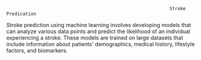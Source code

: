                                                                 Stroke Predication
Stroke prediction using machine learning involves developing models that can analyze various data points and predict the likelihood of an individual experiencing a stroke.
These models are trained on large datasets that include information about patients' demographics, medical history, lifestyle factors, and biomarkers.
